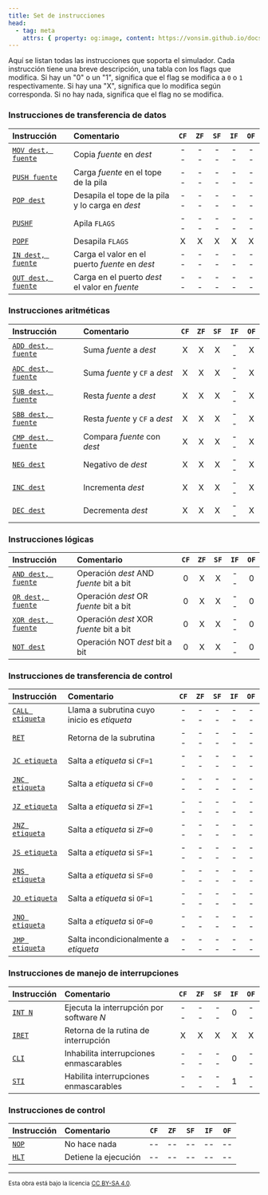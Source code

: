 ```yaml
---
title: Set de instrucciones
head:
  - tag: meta
    attrs: { property: og:image, content: https://vonsim.github.io/docs/og/cpu/instructions.png }
---
```


Aquí se listan todas las instrucciones que soporta el simulador. Cada instrucción tiene una breve descripción, una tabla con los flags que modifica. Si hay un "0" o un "1", significa que el flag se modifica a `0` o `1` respectivamente. Si hay una "X", significa que lo modifica según corresponda. Si no hay nada, significa que el flag no se modifica.

### Instrucciones de transferencia de datos

| Instrucción                                               | Comentario                                       | `CF` | `ZF` | `SF` | `IF` | `OF` |
| :-------------------------------------------------------- | :----------------------------------------------- | :--: | :--: | :--: | :--: | :--: |
| [`MOV dest, fuente`](/VonSim8/docs/cpu/instructions/mov/) | Copia _fuente_ en _dest_                         |  --  |  --  |  --  |  --  |  --  |
| [`PUSH fuente`](/VonSim8/docs/cpu/instructions/push/)     | Carga _fuente_ en el tope de la pila             |  --  |  --  |  --  |  --  |  --  |
| [`POP dest`](/VonSim8/docs/cpu/instructions/pop/)         | Desapila el tope de la pila y lo carga en _dest_ |  --  |  --  |  --  |  --  |  --  |
| [`PUSHF`](/VonSim8/docs/cpu/instructions/pushf/)          | Apila `FLAGS`                                    |  --  |  --  |  --  |  --  |  --  |
| [`POPF`](/VonSim8/docs/cpu/instructions/popf/)            | Desapila `FLAGS`                                 |  X   |  X   |  X   |  X   |  X   |
| [`IN dest, fuente`](/VonSim8/docs/cpu/instructions/in/)   | Carga el valor en el puerto _fuente_ en _dest_   |  --  |  --  |  --  |  --  |  --  |
| [`OUT dest, fuente`](/VonSim8/docs/cpu/instructions/out/) | Carga en el puerto _dest_ el valor en _fuente_   |  --  |  --  |  --  |  --  |  --  |

### Instrucciones aritméticas

| Instrucción                                               | Comentario                     | `CF` | `ZF` | `SF` | `IF` | `OF` |
| :-------------------------------------------------------- | :----------------------------- | :--: | :--: | :--: | :--: | :--: |
| [`ADD dest, fuente`](/VonSim8/docs/cpu/instructions/add/) | Suma _fuente_ a _dest_         |  X   |  X   |  X   |  --  |  X   |
| [`ADC dest, fuente`](/VonSim8/docs/cpu/instructions/adc/) | Suma _fuente_ y `CF` a _dest_  |  X   |  X   |  X   |  --  |  X   |
| [`SUB dest, fuente`](/VonSim8/docs/cpu/instructions/sub/) | Resta _fuente_ a _dest_        |  X   |  X   |  X   |  --  |  X   |
| [`SBB dest, fuente`](/VonSim8/docs/cpu/instructions/sbb/) | Resta _fuente_ y `CF` a _dest_ |  X   |  X   |  X   |  --  |  X   |
| [`CMP dest, fuente`](/VonSim8/docs/cpu/instructions/cmp/) | Compara _fuente_ con _dest_    |  X   |  X   |  X   |  --  |  X   |
| [`NEG dest`](/VonSim8/docs/cpu/instructions/neg/)         | Negativo de _dest_             |  X   |  X   |  X   |  --  |  X   |
| [`INC dest`](/VonSim8/docs/cpu/instructions/inc/)         | Incrementa _dest_              |  X   |  X   |  X   |  --  |  X   |
| [`DEC dest`](/VonSim8/docs/cpu/instructions/dec/)         | Decrementa _dest_              |  X   |  X   |  X   |  --  |  X   |

### Instrucciones lógicas

| Instrucción                                               | Comentario                              | `CF` | `ZF` | `SF` | `IF` | `OF` |
| :-------------------------------------------------------- | :-------------------------------------- | :--: | :--: | :--: | :--: | :--: |
| [`AND dest, fuente`](/VonSim8/docs/cpu/instructions/and/) | Operación _dest_ AND _fuente_ bit a bit |  0   |  X   |  X   |  --  |  0   |
| [`OR dest, fuente`](/VonSim8/docs/cpu/instructions/or/)   | Operación _dest_ OR _fuente_ bit a bit  |  0   |  X   |  X   |  --  |  0   |
| [`XOR dest, fuente`](/VonSim8/docs/cpu/instructions/xor/) | Operación _dest_ XOR _fuente_ bit a bit |  0   |  X   |  X   |  --  |  0   |
| [`NOT dest`](/VonSim8/docs/cpu/instructions/not/)         | Operación NOT _dest_ bit a bit          |  0   |  X   |  X   |  --  |  0   |

### Instrucciones de transferencia de control

| Instrucción                                             | Comentario                                  | `CF` | `ZF` | `SF` | `IF` | `OF` |
| :------------------------------------------------------ | :------------------------------------------ | :--: | :--: | :--: | :--: | :--: |
| [`CALL etiqueta`](/VonSim8/docs/cpu/instructions/call/) | Llama a subrutina cuyo inicio es _etiqueta_ |  --  |  --  |  --  |  --  |  --  |
| [`RET`](/VonSim8/docs/cpu/instructions/ret/)            | Retorna de la subrutina                     |  --  |  --  |  --  |  --  |  --  |
| [`JC etiqueta`](/VonSim8/docs/cpu/instructions/jc/)     | Salta a _etiqueta_ si `CF=1`                |  --  |  --  |  --  |  --  |  --  |
| [`JNC etiqueta`](/VonSim8/docs/cpu/instructions/jnc/)   | Salta a _etiqueta_ si `CF=0`                |  --  |  --  |  --  |  --  |  --  |
| [`JZ etiqueta`](/VonSim8/docs/cpu/instructions/jz/)     | Salta a _etiqueta_ si `ZF=1`                |  --  |  --  |  --  |  --  |  --  |
| [`JNZ etiqueta`](/VonSim8/docs/cpu/instructions/jnz/)   | Salta a _etiqueta_ si `ZF=0`                |  --  |  --  |  --  |  --  |  --  |
| [`JS etiqueta`](/VonSim8/docs/cpu/instructions/js/)     | Salta a _etiqueta_ si `SF=1`                |  --  |  --  |  --  |  --  |  --  |
| [`JNS etiqueta`](/VonSim8/docs/cpu/instructions/jns/)   | Salta a _etiqueta_ si `SF=0`                |  --  |  --  |  --  |  --  |  --  |
| [`JO etiqueta`](/VonSim8/docs/cpu/instructions/jo/)     | Salta a _etiqueta_ si `OF=1`                |  --  |  --  |  --  |  --  |  --  |
| [`JNO etiqueta`](/VonSim8/docs/cpu/instructions/jno/)   | Salta a _etiqueta_ si `OF=0`                |  --  |  --  |  --  |  --  |  --  |
| [`JMP etiqueta`](/VonSim8/docs/cpu/instructions/jmp/)   | Salta incondicionalmente a _etiqueta_       |  --  |  --  |  --  |  --  |  --  |

### Instrucciones de manejo de interrupciones

| Instrucción                                    | Comentario                               | `CF` | `ZF` | `SF` | `IF` | `OF` |
| :--------------------------------------------- | :--------------------------------------- | :--: | :--: | :--: | :--: | :--: |
| [`INT N`](/VonSim8/docs/cpu/instructions/int/) | Ejecuta la interrupción por software _N_ |  --  |  --  |  --  |  0   |  --  |
| [`IRET`](/VonSim8/docs/cpu/instructions/iret/) | Retorna de la rutina de interrupción     |  X   |  X   |  X   |  X   |  X   |
| [`CLI`](/VonSim8/docs/cpu/instructions/cli/)   | Inhabilita interrupciones enmascarables  |  --  |  --  |  --  |  0   |  --  |
| [`STI`](/VonSim8/docs/cpu/instructions/sti/)   | Habilita interrupciones enmascarables    |  --  |  --  |  --  |  1   |  --  |

### Instrucciones de control

| Instrucción                                  | Comentario           | `CF` | `ZF` | `SF` | `IF` | `OF` |
| :------------------------------------------- | :------------------- | :--: | :--: | :--: | :--: | :--: |
| [`NOP`](/VonSim8/docs/cpu/instructions/nop/) | No hace nada         |  --  |  --  |  --  |  --  |  --  |
| [`HLT`](/VonSim8/docs/cpu/instructions/hlt/) | Detiene la ejecución |  --  |  --  |  --  |  --  |  --  |

---

<small>Esta obra está bajo la licencia <a target="_blank" rel="license noopener noreferrer" href="http://creativecommons.org/licenses/by-sa/4.0/">CC BY-SA 4.0</a>.</small>
